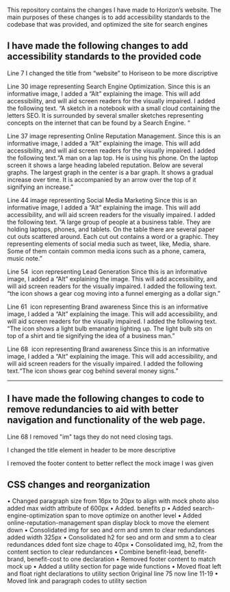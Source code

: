 This repository contains the changes I have made to Horizon’s website. 
The main purposes of these changes is to add accessibility standards to the codebase that was provided, and optimized the site for search engines 

I have made the following changes to add accessibility standards to the provided code 
---------------------------------------------------------------------------------------
Line 7  I changed the title from “website” to Horiseon to be more discriptive
  
Line 30   image representing Search Engine Optimization. Since this is an informative image, I added a “Alt” explaining the image. This will add accessibility, and will aid screen readers for the visually impaired. I added the following text. 
“A sketch in a notebook with a small cloud containing the letters SEO. It is surrounded by several smaller sketches representing concepts on the internet that can be found by a Search Engine. “

Line 37  image representing Online Reputation Management. Since this is an informative image, I added a “Alt” explaining the image. This will add accessibility, and will aid screen readers for the visually impaired. I added the following text.“A man on a lap top. He is using his phone. On the laptop screen it shows a large heading labeled reputation. Below are several graphs. The largest graph in the center is a bar graph. It shows a gradual increase over time. It is accompanied by an arrow over the top of it signifying an increase.” 

Line 44  image representing Social Media Marketing Since this is an informative image, I added a “Alt” explaining the image. This will add accessibility, and will aid screen readers for the visually impaired. I added the following text.
“A large group of people at a business table. They are holding laptops, phones, and tablets. On the table there are several paper cut outs scattered around. Each cut out contains a word or a graphic. They representing elements of social media such as tweet, like, Media, share. Some of them contain common media icons such as a phone, camera, music note.”

Line 54 <img> icon representing Lead Generation Since this is an informative image, I added a “Alt” explaining the image. This will add accessibility, and will aid screen readers for the visually impaired. I added the following text.
“the icon shows a gear cog moving into a funnel emerging as a dollar sign.”

Line 61 <img> icon representing Brand awareness Since this is an informative image, I added a “Alt” explaining the image. This will add accessibility, and will aid screen readers for the visually impaired. I added the following text.
“The icon shows a light bulb emanating lighting up. The light bulb sits on top of a shirt and tie signifying the idea of a business man.”

Line 68 <img> icon representing Brand awareness Since this is an informative image, I added a “Alt” explaining the image. This will add accessibility, and will aid screen readers for the visually impaired. I added the following text.“The icon shows gear cog behind several money signs.”

--------------------------------------------------------------------------------------
I have made the following changes to code to remove redundancies to aid with better navigation and functionality of the web page. 
---------------------------------------------------------------------------------------------------------------------------------

Line 68 I removed  "im" tags they do not need closing tags.

I changed the title element in header to be more descriptive 

I removed the footer content to better reflect the mock image I was given

CSS changes and reorganization   
------------------------------------------------------------------------------------------------------------------------------------
•	Changed paragraph size from 16px to 20px to align with mock photo also added max width attribute of 600px
•	Added. benefits p
•	Added search-engine-optimization span to move optimize on another level
•	Added online-reputation-management span display block to move the element down
•	Consolidated img for seo and orm and smm to clear redundances  added width 325px
•	Consolidated h2 for seo and orm and smm a to clear redundances dded font size chage to 40px
•	Consolidated img, h2, from the content section to clear redundances 
•	Combine benefit-lead, benefit-brand, benefit-cost to one declaration
•	Removed footer content to match mock up
•	Added a utility section for page wide functions
•	Moved float left and float right declarations to utility section 0riginal line 75 now line 11-19
•	Moved link and paragraph codes to utility section


